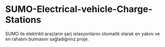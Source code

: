 # SUMO-Electrical-vehicle-Charge-Stations
SUMO ile elektrikli araçların şarj istasyonlarını otomatik olarak en yakını ve en rahatını bulmasını sağladığımız proje.
